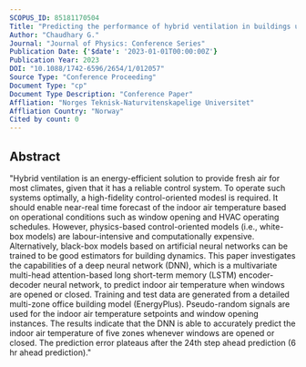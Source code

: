 ```yaml
---
SCOPUS_ID: 85181170504
Title: "Predicting the performance of hybrid ventilation in buildings using a multivariate attention-based biLSTM Encoder - Decoder"
Author: "Chaudhary G."
Journal: "Journal of Physics: Conference Series"
Publication Date: {'$date': '2023-01-01T00:00:00Z'}
Publication Year: 2023
DOI: "10.1088/1742-6596/2654/1/012057"
Source Type: "Conference Proceeding"
Document Type: "cp"
Document Type Description: "Conference Paper"
Affliation: "Norges Teknisk-Naturvitenskapelige Universitet"
Affliation Country: "Norway"
Cited by count: 0
---
```


## Abstract
"Hybrid ventilation is an energy-efficient solution to provide fresh air for most climates, given that it has a reliable control system. To operate such systems optimally, a high-fidelity control-oriented modesl is required. It should enable near-real time forecast of the indoor air temperature based on operational conditions such as window opening and HVAC operating schedules. However, physics-based control-oriented models (i.e., white-box models) are labour-intensive and computationally expensive. Alternatively, black-box models based on artificial neural networks can be trained to be good estimators for building dynamics. This paper investigates the capabilities of a deep neural network (DNN), which is a multivariate multi-head attention-based long short-term memory (LSTM) encoder-decoder neural network, to predict indoor air temperature when windows are opened or closed. Training and test data are generated from a detailed multi-zone office building model (EnergyPlus). Pseudo-random signals are used for the indoor air temperature setpoints and window opening instances. The results indicate that the DNN is able to accurately predict the indoor air temperature of five zones whenever windows are opened or closed. The prediction error plateaus after the 24th step ahead prediction (6 hr ahead prediction)."
